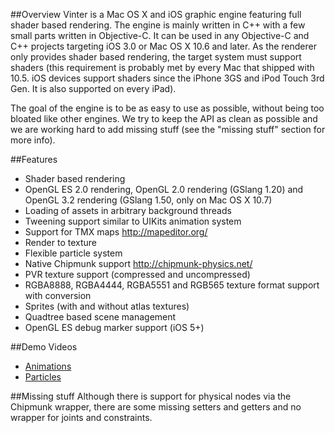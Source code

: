 ##Overview
Vinter is a Mac OS X and iOS graphic engine featuring full shader based rendering. The engine is mainly written in C++ with a few small parts written in Objective-C. It can be used in any Objective-C and C++ projects targeting iOS 3.0 or Mac OS X 10.6 and later. As the renderer only provides shader based rendering, the target system must support shaders (this requirement is probably met by every Mac that shipped with 10.5. iOS devices support shaders since the iPhone 3GS and iPod Touch 3rd Gen. It is also supported on every iPad).

The goal of the engine is to be as easy to use as possible, without being too bloated like other engines. We try to keep the API as clean as possible and we are working hard to add missing stuff (see the "missing stuff" section for more info).

##Features
- Shader based rendering
- OpenGL ES 2.0 rendering, OpenGL 2.0 rendering (GSlang 1.20) and OpenGL 3.2 rendering (GSlang 1.50, only on Mac OS X 10.7)
- Loading of assets in arbitrary background threads
- Tweening support similar to UIKits animation system
- Support for TMX maps <http://mapeditor.org/>
- Render to texture
- Flexible particle system
- Native Chipmunk support <http://chipmunk-physics.net/>
- PVR texture support (compressed and uncompressed)
- RGBA8888, RGBA4444, RGBA5551 and RGB565 texture format support with conversion
- Sprites (with and without atlas textures)
- Quadtree based scene management
- OpenGL ES debug marker support (iOS 5+)

##Demo Videos
- [Animations](http://www.youtube.com/watch?v=FeQbEP_Mpng "Demonstrating the animation system")
- [Particles](http://www.youtube.com/watch?v=8xYYvCu-DDM "Demonstrating the particle system")

##Missing stuff
Although there is support for physical nodes via the Chipmunk wrapper, there are some missing setters and getters and no wrapper for joints and constraints.
